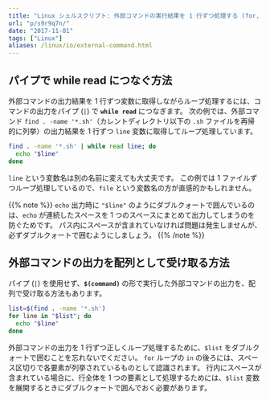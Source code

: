 ```yaml
---
title: "Linux シェルスクリプト: 外部コマンドの実行結果を 1 行ずつ処理する (for, while, read)"
url: "p/s9r9q7n/"
date: "2017-11-01"
tags: ["Linux"]
aliases: /linux/io/external-command.html
---
```


パイプで while read につなぐ方法
----

外部コマンドの出力結果を 1 行ずつ変数に取得しながらループ処理するには、コマンドの出力をパイプ (`|`) で __`while read`__ につなぎます。
次の例では、外部コマンド `find . -name '*.sh'`（カレントディレクトリ以下の `.sh`  ファイルを再帰的に列挙）の出力結果を 1 行ずつ `line` 変数に取得してループ処理しています。

```bash
find . -name '*.sh' | while read line; do
  echo "$line"
done
```

`line` という変数名は別の名前に変えても大丈夫です。
この例では 1 ファイルずつループ処理しているので、`file` という変数名の方が直感的かもしれません。

{{% note %}}
`echo` 出力時に `"$line"` のようにダブルクォートで囲んでいるのは、`echo` が連続したスペースを 1 つのスペースにまとめて出力してしまうのを防ぐためです。
パス内にスペースが含まれていなければ問題は発生しませんが、必ずダブルクォートで囲むようにしましょう。
{{% /note %}}


外部コマンドの出力を配列として受け取る方法
----

パイプ (`|`) を使用せず、__`$(command)`__ の形で実行した外部コマンドの出力を、配列で受け取る方法もあります。

```bash
list=$(find . -name '*.sh')
for line in "$list"; do
  echo "$line"
done
```

外部コマンドの出力を 1 行ずつ正しくループ処理するために、`$list` をダブルクォートで囲むことを忘れないでください。
`for` ループの `in` の後ろには、スペース区切りで各要素が列挙されているものとして認識されます。
行内にスペースが含まれている場合に、行全体を 1 つの要素として処理するためには、`$list` 変数を展開するときにダブルクォートで囲んでおく必要があります。

